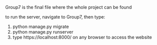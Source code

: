 Group7 is the final file where the whole project can be found

to run the server, navigate to Group7, then type:

1. python manage.py migrate  
2. python manage.py runserver
3. type https://localhost:8000/ on any browser to access the website
